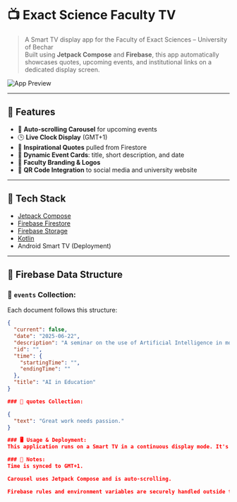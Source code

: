 # 📺 Exact Science Faculty TV

> A Smart TV display app for the Faculty of Exact Sciences – University of Bechar  
> Built using **Jetpack Compose** and **Firebase**, this app automatically showcases quotes, upcoming events, and institutional links on a dedicated display screen.

![App Preview](https://github.com/user-attachments/assets/df3af1f5-4695-44b7-94d4-be612fcac220) <!-- Replace this with your actual screenshot filename -->

---

## 🎯 Features

- 🔁 **Auto-scrolling Carousel** for upcoming events
- 🕒 **Live Clock Display** (GMT+1)
- 💬 **Inspirational Quotes** pulled from Firestore
- 📅 **Dynamic Event Cards**: title, short description, and date
- 📸 **Faculty Branding & Logos**
- 📲 **QR Code Integration** to social media and university website

---

## 🔧 Tech Stack

- [Jetpack Compose](https://developer.android.com/jetpack/compose)
- [Firebase Firestore](https://firebase.google.com/docs/firestore)
- [Firebase Storage](https://firebase.google.com/docs/storage)
- [Kotlin](https://kotlinlang.org/)
- Android Smart TV (Deployment)

---

## 📂 Firebase Data Structure

### 🔹 `events` Collection:
Each document follows this structure:
```json
{
  "current": false,
  "date": "2025-06-22",
  "description": "A seminar on the use of Artificial Intelligence in modern classrooms.",
  "id": "",
  "time": {
    "startingTime": "",
    "endingTime": ""
  },
  "title": "AI in Education"
}

### 🔹 quotes Collection:

{
  "text": "Great work needs passion."
}

### 🖥️ Usage & Deployment:
This application runs on a Smart TV in a continuous display mode. It's intended for in-house usage in faculty halls or entrance areas. Content is updated live through Firestore without any need to recompile or redeploy the app.

### 📌 Notes:
Time is synced to GMT+1.

Carousel uses Jetpack Compose and is auto-scrolling.

Firebase rules and environment variables are securely handled outside the source code (not included here).

